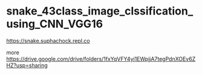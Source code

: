 # snake_43class_image_clssification_using_CNN_VGG16
https://snake.suphachock.repl.co

more
https://drive.google.com/drive/folders/1fxYqVFY4yi1EWpjjA7tegPdnXOEv6ZHZ?usp=sharing
